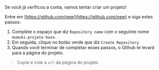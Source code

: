 Se você já verificou a conta, vamos tentar criar um projeto!

Entre em [https://github.com/new](https://github.com/new) e siga estes passos:

1. Complete o espaço que diz `Repository name` com o seguinte nome `mumuki-projeto-base`.
2. Em seguida, clique no botão verde que diz `Create Repository`
3. Quando você terminar de completar esses passos, o Github te levará para a página do projeto.

> Copie e cole a `url` da página do projeto
